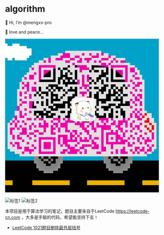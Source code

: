 # algorithm
👋 Hi, I’m @mengxx-pro

🌱 love and peace...

   ![微信二维码](https://github.com/mengxx-pro/algorithm/blob/master/wechat.jpg)
   
   ![标签1](https://img.shields.io/badge/build-passing-brightgreen) ![标签2](https://img.shields.io/badge/version-1.0.0-blue)

   本项目是用于算法学习的笔记，题目主要来自于LeetCode https://leetcode-cn.com ，大多是手敲的代码，希望能坚持下去！
   
   * [LeetCode 1021题目删除最外层括号](/src/test/java/RemoveOuterParenthesesTest.java)
